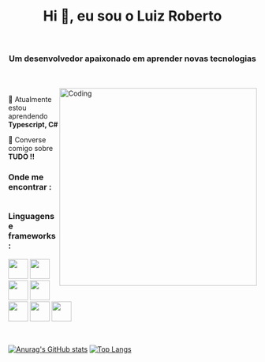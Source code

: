 
<h1 align="center">Hi 🖖, eu sou o Luiz Roberto</h1>
<br />

<h3 align="center">Um desenvolvedor apaixonado em aprender novas tecnologias</h3>
<br />
<br />
<img align="right" alt="Coding" width="400" src="https://camo.githubusercontent.com/5ddf73ad3a205111cf8c686f687fc216c2946a75005718c8da5b837ad9de78c9/68747470733a2f2f7468756d62732e6766796361742e636f6d2f4576696c4e657874446576696c666973682d736d616c6c2e676966">


<!---
🔭 I’m currently working on Buckoid Android App 
-->
🌱 Atualmente estou aprendendo **Typescript, C#**

💬 Converse comigo sobre **TUDO !!**

<!--
📫 How to reach me rishavchanda0@gmail.com
-->

<h3 align="left">Onde me encontrar :</h3>
<p align="left">
    <a href="https://www.instagram.com/the_luii/" target="_blank"><img src="https://img.shields.io/badge/Instagram-E4405F?style=for-the-badge&logo=instagram&logoColor=white" alt=""></a>
<!--
  <a href=""><img src="https://img.shields.io/badge/LinkedIn-0077B5?style=for-the-badge&logo=linkedin&logoColor=white" alt=""></a>
-->
</p>

<h3 align="left">Linguagens e frameworks:</h3>
<p align="left">
    <img width="40" src="https://cdn.jsdelivr.net/gh/devicons/devicon/icons/html5/html5-plain.svg" />
    <img width="40" src="https://cdn.jsdelivr.net/gh/devicons/devicon/icons/css3/css3-plain.svg" />
    <img width="40" src="https://cdn.jsdelivr.net/gh/devicons/devicon/icons/javascript/javascript-plain.svg" />      
    <img width="40" src="https://cdn.jsdelivr.net/gh/devicons/devicon/icons/python/python-plain.svg" />
    <img width="40" src="https://cdn.jsdelivr.net/gh/devicons/devicon/icons/csharp/csharp-plain.svg" />
    <img width="40"src="https://cdn.jsdelivr.net/gh/devicons/devicon/icons/bootstrap/bootstrap-plain.svg" />
    <img width="40" src="https://cdn.jsdelivr.net/gh/devicons/devicon/icons/flask/flask-original.svg" />

</p>
<br />

[![Anurag's GitHub stats](https://github-readme-stats.vercel.app/api?username=babYoda8022&show_icons=true&theme=tokyonight&title_color=f23574)](https://github.com/anuraghazra/github-readme-stats)
[![Top Langs](https://github-readme-stats.vercel.app/api/top-langs/?username=babYoda8022&layout=compact&theme=tokyonight&title_color=f23574)](https://github.com/anuraghazra/github-readme-stats)

